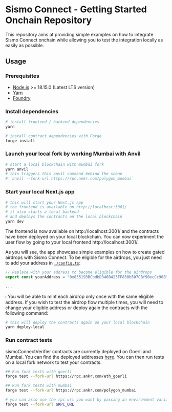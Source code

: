 # Sismo Connect - Getting Started Onchain Repository

This repository aims at providing simple examples on how to integrate Sismo Connect onchain while allowing you to test the integration locally as easily as possible.

## Usage

### Prerequisites

- [Node.js](https://nodejs.org/en/download/) >= 18.15.0 (Latest LTS version)
- [Yarn](https://classic.yarnpkg.com/en/docs/install)
- [Foundry](https://book.getfoundry.sh/)

### Install dependencies

```bash
# install frontend / backend dependencies
yarn

# install contract dependencies with Forge
forge install
```

### Launch your local fork by working Mumbai with Anvil

```bash
# start a local blockchain with mumbai fork
yarn anvil
# this triggers this anvil command behind the scene
# `anvil --fork-url https://rpc.ankr.com/polygon_mumbai`
```

### Start your local Next.js app

```bash
# this will start your Next.js app
# the frontend is available on http://localhost:3001/
# it also starts a local backend
# and deploys the contracts on the local blockchain
yarn dev
```

The frontend is now available on http://localhost:3001/ and the contracts have been deployed on your local blockchain.
You can now experiment the user flow by going to your local frontend http://localhost:3001/.

As you will see, the app showcase simple examples on how to create gated airdrops with Sismo Connect.
To be eligible for the airdrops, you just need to add your address in [`./config.ts`](./config.ts):

```ts
// Replace with your address to become eligible for the airdrops
export const yourAddress = "0x855193BCbdbD346B423FF830b507CBf90ecCc90B"; // <--- Replace with your address

...
```

ℹ️ You will be able to mint each airdrop only once with the same eligible address. If you wish to test the airdrop flow multiple times, you will need to change your eligible address or deploy again the contracts with the following command:

```bash
# this will deploy the contracts again on your local blockchain
yarn deploy-local
```

### Run contract tests

sismoConnectVerifier contracts are currently deployed on Goerli and Mumbai.
You can find the deployed addresses [here](https://docs.sismo.io/sismo-docs/technical-documentation/sismo-101).
You can then run tests on a local fork network to test your contracts.

```bash
## Run fork tests with goerli
forge test --fork-url https://rpc.ankr.com/eth_goerli

## Run fork tests with mumbai
forge test --fork-url https://rpc.ankr.com/polygon_mumbai

# you can aslo use the rpc url you want by passing an environment variable
forge test --fork-url $RPC_URL
```
